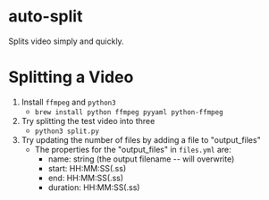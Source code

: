 # auto-split

Splits video simply and quickly.

# Splitting a Video

1. Install `ffmpeg` and `python3`
    - `brew install python ffmpeg pyyaml python-ffmpeg`
2. Try splitting the test video into three
    - `python3 split.py`
3. Try updating the number of files by adding a file to "output_files"
    - The properties for the "output_files" in `files.yml` are:
      - name: string (the output filename -- will overwrite)
      - start: HH:MM:SS(.ss)
      - end: HH:MM:SS(.ss)
      - duration: HH:MM:SS(.ss)
